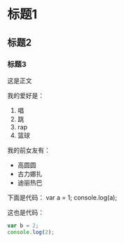 # 标题1
## 标题2
### 标题3

这是正文

我的爱好是：
1. 唱
2. 跳
3. rap
4. 篮球

我的前女友有：
* 高圆圆
* 古力娜扎
* 迪丽热巴

下面是代码：
    var a = 1;
    console.log(a);

这也是代码：

```javascript
var b = 2;
console.log(2);
```
  

